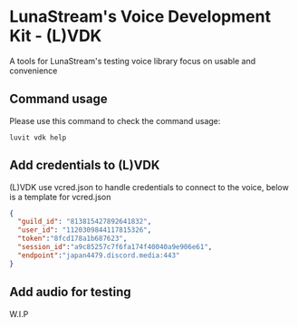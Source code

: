# LunaStream's Voice Development Kit - (L)VDK
A tools for LunaStream's testing voice library focus on usable and convenience

## Command usage
Please use this command to check the command usage:
```
luvit vdk help
```

## Add credentials to (L)VDK
(L)VDK use vcred.json to handle credentials to connect to the voice, below is a template for vcred.json

```json
{
  "guild_id": "813815427892641832",
  "user_id": "1120309844117815326",
  "token":"8fcd178a1b687623",
  "session_id":"a9c85257c7f6fa174f40040a9e906e61",
  "endpoint":"japan4479.discord.media:443"
}
```

## Add audio for testing
W.I.P